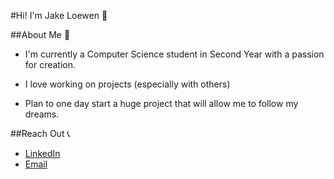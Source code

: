 #Hi! I'm Jake Loewen 🤙

##About Me 💭

- I'm currently a Computer Science student in Second Year with a passion for creation. 

- I love working on projects (especially with others)

- Plan to one day start a huge project that will allow me to follow my dreams.

##Reach Out 📞

- [LinkedIn](https://www.linkedin.com/in/jacob-loewen-75b509264/)
- [Email](jakeploewen@gmail.com)
